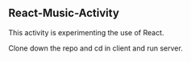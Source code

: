 ## React-Music-Activity

This activity is experimenting the use of React. 

Clone down the repo and cd in client and run server. 
